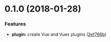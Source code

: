 <a name="0.1.0"></a>
# 0.1.0 (2018-01-28)


### Features

* **plugin:** create Vue and Vuex plugins ([2ef766b](https://github.com/Beg-in/3d/commit/2ef766b))



